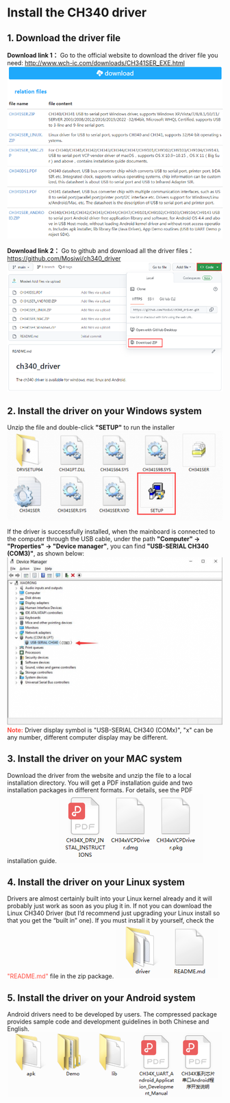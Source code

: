 # Install the CH340 driver
## 1. Download the driver file
**Download link 1：**
Go to the official website to download the driver file you need: http://www.wch-ic.com/downloads/CH341SER_EXE.html
![Img](../../_static/common_resource/ch340_driver_img/1img.png)

**Download link 2：**
Go to github and download all the driver files：https://github.com/Mosiwi/ch340_driver
![Img](../../_static/common_resource/ch340_driver_img/2img.png)

## 2. Install the driver on your Windows system
Unzip the file and double-click **"SETUP"** to run the installer
![Img](../../_static/common_resource/ch340_driver_img/3img.png)

If the driver is successfully installed, when the mainboard is connected to the computer through the USB cable, under the path **"Computer" -> "Properties" -> "Device manager"**, you can find **"USB-SERIAL CH340 (COM3)"**, as shown below:
![Img](../../_static/common_resource/ch340_driver_img/4img.png)
<span style="color: rgb(255, 76, 65);">**Note:**</span> Driver display symbol is "USB-SERIAL CH340 (COMx)", "x" can be any number, different computer display may be different.

## 3. Install the driver on your MAC system
Download the driver from the website and unzip the file to a local installation directory. You will get a PDF installation guide and two installation packages in different formats. For details, see the PDF installation guide.
![Img](../../_static/common_resource/ch340_driver_img/5img.png)


## 4. Install the driver on your Linux system
Drivers are almost certainly built into your Linux kernel already and it will probably just work as soon as you plug it in.  If not you can download the Linux CH340 Driver (but I’d recommend just upgrading your Linux install so that you get the  “built in” one).
If you must install it by yourself, check the <span style="color: rgb(255, 76, 65);">"README\.md"</span> file in the zip package.
![Img](../../_static/common_resource/ch340_driver_img/6img.png)

## 5. Install the driver on your Android system
Android drivers need to be developed by users. The compressed package provides sample code and development guidelines in both Chinese and English.
![Img](../../_static/common_resource/ch340_driver_img/7img.png)